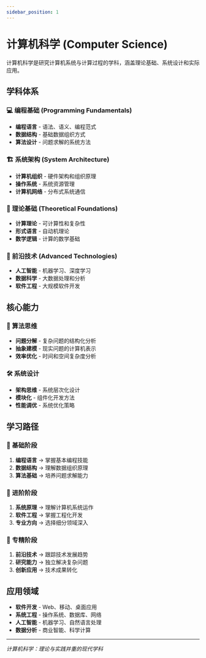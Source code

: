```yaml
---
sidebar_position: 1
---
```


# 计算机科学 (Computer Science)

计算机科学是研究计算机系统与计算过程的学科，涵盖理论基础、系统设计和实际应用。

## 学科体系

### 💻 编程基础 (Programming Fundamentals)
- **编程语言** - 语法、语义、编程范式
- **数据结构** - 基础数据组织方式
- **算法设计** - 问题求解的系统方法

### 🏗️ 系统架构 (System Architecture)
- **计算机组织** - 硬件架构和组织原理
- **操作系统** - 系统资源管理
- **计算机网络** - 分布式系统通信

### 🔬 理论基础 (Theoretical Foundations)
- **计算理论** - 可计算性和复杂性
- **形式语言** - 自动机理论
- **数学逻辑** - 计算的数学基础

### 🚀 前沿技术 (Advanced Technologies)
- **人工智能** - 机器学习、深度学习
- **数据科学** - 大数据处理和分析
- **软件工程** - 大规模软件开发

## 核心能力

### 🎯 算法思维
- **问题分解** - 复杂问题的结构化分析
- **抽象建模** - 现实问题的计算机表示
- **效率优化** - 时间和空间复杂度分析

### 🛠️ 系统设计
- **架构思维** - 系统层次化设计
- **模块化** - 组件化开发方法
- **性能调优** - 系统优化策略

## 学习路径

### 🌱 基础阶段
1. **编程语言** → 掌握基本编程技能
2. **数据结构** → 理解数据组织原理
3. **算法基础** → 培养问题求解能力

### 🌿 进阶阶段
1. **系统原理** → 理解计算机系统运作
2. **软件工程** → 掌握工程化开发
3. **专业方向** → 选择细分领域深入

### 🌳 专精阶段
1. **前沿技术** → 跟踪技术发展趋势
2. **研究能力** → 独立解决复杂问题
3. **创新应用** → 技术成果转化

## 应用领域

- **软件开发** - Web、移动、桌面应用
- **系统工程** - 操作系统、数据库、网络
- **人工智能** - 机器学习、自然语言处理
- **数据分析** - 商业智能、科学计算

---
*计算机科学：理论与实践并重的现代学科*